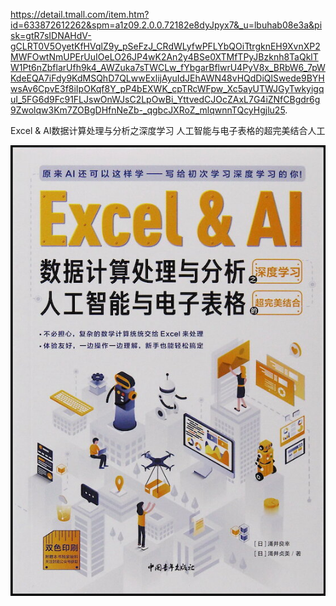 https://detail.tmall.com/item.htm?id=633872612262&spm=a1z09.2.0.0.72182e8dyJpyx7&_u=lbuhab08e3a&pisk=gtR7sIDNAHdV-gCLRT0V5OyetKfHVqlZ9y_pSeFzJ_CRdWLyfwPFLYbQOiTtrgknEH9XvnXP2MWFOwtNmUPErUuIOeLO26JP4wK2An2y4BSe0XTMfTPyJBzknh8TaQklTW1Pt6nZbflarUfh9k4_AWZuka7sTWCLw_fYbgarBflwrU4PyV8x_BRbW6_7pWKdeEQA7iFdy9KdMSQhD7QLwwExlijAyuIdJEhAWN48vHQdDiQlSwede9BYHwsAv6CpvE3f8iIpOKqf8Y_pP4bEXWK_cpTRcWFpw_Xc5ayUTWJGyTwkyigquI_5FG6d9Fc91FLJswOnWJsC2LpOwBi_YttvedCJOcZAxL7G4iZNfCBgdr6g9Zwolqw3Km7ZOBgDHfnNeZb-_qgbcJXRoZ_mlqwnnTQcyHgjlu25.

Excel & AI数据计算处理与分析之深度学习 人工智能与电子表格的超完美结合人工

![](book.jpg)
